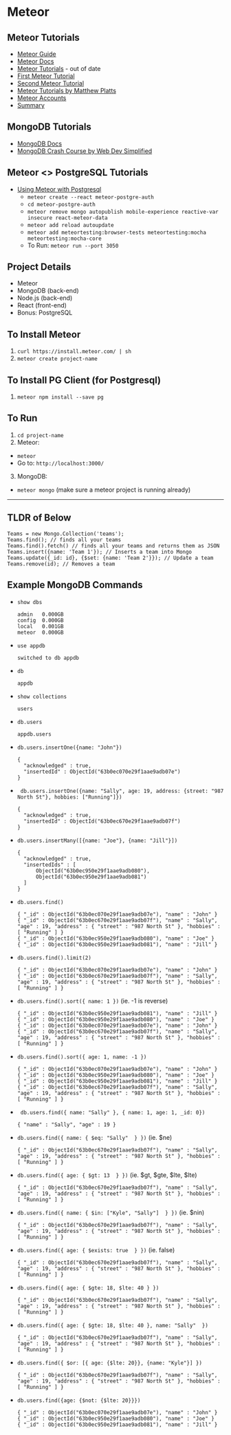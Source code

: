 # Meteor

## Meteor Tutorials
- [Meteor Guide](https://guide.meteor.com/)
- [Meteor Docs](https://docs.meteor.com/commandline.html)
- [Meteor Tutorials](https://www.meteor.com/developers/tutorials/) - out of date
- [First Meteor Tutorial](http://meteortips.com/first-meteor-tutorial/)
- [Second Meteor Tutorial](http://meteortips.com/second-meteor-tutorial/)
- [Meteor Tutorials by Matthew Platts](https://www.softcover.io/read/4e73be6d/meteor-tutorial)
- [Meteor Accounts](https://www.tutorialspoint.com/meteor/meteor_accounts.htm)
- [Summary](https://www.habilelabs.io/blog/meteor-js-tutorial-for-beginners)

## MongoDB Tutorials
- [MongoDB Docs](https://www.mongodb.com/docs/manual/introduction/)
- [MongoDB Crash Course by Web Dev Simplified](https://youtu.be/ofme2o29ngU)

## Meteor <> PostgreSQL Tutorials
- [Using Meteor with Postgresql ](https://satyavh.medium.com/using-meteor-with-postgresql-1385ff630b20)
  - `meteor create --react meteor-postgre-auth`
  - `cd meteor-postgre-auth`
  - `meteor remove mongo autopublish mobile-experience reactive-var insecure react-meteor-data`
  - `meteor add reload autoupdate`
  - `meteor add meteortesting:browser-tests meteortesting:mocha meteortesting:mocha-core`
  - To Run: `meteor run --port 3050`

## Project Details
- Meteor
- MongoDB (back-end)
- Node.js (back-end)
- React (front-end)
- Bonus: PostgreSQL

## To Install Meteor
1. `curl https://install.meteor.com/ | sh`
2. `meteor create project-name`

## To Install PG Client (for Postgresql)
1. `meteor npm install --save pg`
   
## To Run 
1. `cd project-name`
2. Meteor:
  - `meteor`
  - Go to: `http://localhost:3000/`
3. MongoDB:
  - `meteor mongo` (make sure a meteor project is running already)

---

## TLDR of Below
```
Teams = new Mongo.Collection('teams');
Teams.find(); // finds all your teams
Teams.find().fetch() // finds all your teams and returns them as JSON
Teams.insert({name: 'Team 1'}); // Inserts a team into Mongo
Teams.update({_id: id}, {$set: {name: 'Team 2'}}); // Update a team
Teams.remove(id); // Removes a team
```

## Example MongoDB Commands
- `show dbs`
  ```
  admin   0.000GB
  config  0.000GB
  local   0.001GB
  meteor  0.000GB
  ```

- `use appdb`
  ```
  switched to db appdb
  ```

- `db`
  ```
  appdb
  ```

- `show collections`
  ```
  users
  ```

- `db.users`
  ```
  appdb.users
  ```

- `db.users.insertOne({name: "John"})`
  ```
  {
  	"acknowledged" : true,
  	"insertedId" : ObjectId("63b0ec070e29f1aae9adb07e")
  }
  ```

- ` db.users.insertOne({name: "Sally", age: 19, address: {street: "987 North St"}, hobbies: ["Running"]})`
  ```
  {
	"acknowledged" : true,
	"insertedId" : ObjectId("63b0ec670e29f1aae9adb07f")
  }
  ```

- `db.users.insertMany([{name: "Joe"}, {name: "Jill"}])`
  ```
  {
	"acknowledged" : true,
	"insertedIds" : [
		ObjectId("63b0ec950e29f1aae9adb080"),
		ObjectId("63b0ec950e29f1aae9adb081")
	]
  }
  ```

- `db.users.find()`
  ```
  { "_id" : ObjectId("63b0ec070e29f1aae9adb07e"), "name" : "John" }
  { "_id" : ObjectId("63b0ec670e29f1aae9adb07f"), "name" : "Sally", "age" : 19, "address" : { "street" : "987 North St" }, "hobbies" : [ "Running" ] }
  { "_id" : ObjectId("63b0ec950e29f1aae9adb080"), "name" : "Joe" }
  { "_id" : ObjectId("63b0ec950e29f1aae9adb081"), "name" : "Jill" }
  ```

- `db.users.find().limit(2)`
  ```
  { "_id" : ObjectId("63b0ec070e29f1aae9adb07e"), "name" : "John" }
  { "_id" : ObjectId("63b0ec670e29f1aae9adb07f"), "name" : "Sally", "age" : 19, "address" : { "street" : "987 North St" }, "hobbies" : [ "Running" ] }
  ```

- `db.users.find().sort({ name: 1 })` (ie. -1 is reverse)
  ```
  { "_id" : ObjectId("63b0ec950e29f1aae9adb081"), "name" : "Jill" }
  { "_id" : ObjectId("63b0ec950e29f1aae9adb080"), "name" : "Joe" }
  { "_id" : ObjectId("63b0ec070e29f1aae9adb07e"), "name" : "John" }
  { "_id" : ObjectId("63b0ec670e29f1aae9adb07f"), "name" : "Sally", "age" : 19, "address" : { "street" : "987 North St" }, "hobbies" : [ "Running" ] }
  ```

- `db.users.find().sort({ age: 1, name: -1 })`
  ```
  { "_id" : ObjectId("63b0ec070e29f1aae9adb07e"), "name" : "John" }
  { "_id" : ObjectId("63b0ec950e29f1aae9adb080"), "name" : "Joe" }
  { "_id" : ObjectId("63b0ec950e29f1aae9adb081"), "name" : "Jill" }
  { "_id" : ObjectId("63b0ec670e29f1aae9adb07f"), "name" : "Sally", "age" : 19, "address" : { "street" : "987 North St" }, "hobbies" : [ "Running" ] }
  ```

- ` db.users.find({ name: "Sally" }, { name: 1, age: 1, _id: 0})`
  ```
  { "name" : "Sally", "age" : 19 }
  ```

- `db.users.find({ name: { $eq: "Sally"  } })` (ie. $ne)
  ```
  { "_id" : ObjectId("63b0ec670e29f1aae9adb07f"), "name" : "Sally", "age" : 19, "address" : { "street" : "987 North St" }, "hobbies" : [ "Running" ] }
  ```

- `db.users.find({ age: { $gt: 13  } })` (ie. $gt, $gte, $lte, $lte)
  ```
  { "_id" : ObjectId("63b0ec670e29f1aae9adb07f"), "name" : "Sally", "age" : 19, "address" : { "street" : "987 North St" }, "hobbies" : [ "Running" ] }
  ```

- `db.users.find({ name: { $in: ["Kyle", "Sally"]  } })` (ie. $nin)
  ```
  { "_id" : ObjectId("63b0ec670e29f1aae9adb07f"), "name" : "Sally", "age" : 19, "address" : { "street" : "987 North St" }, "hobbies" : [ "Running" ] }
  ```

- `db.users.find({ age: { $exists: true  } })` (ie. false)
  ```
  { "_id" : ObjectId("63b0ec670e29f1aae9adb07f"), "name" : "Sally", "age" : 19, "address" : { "street" : "987 North St" }, "hobbies" : [ "Running" ] }
  ```

- `db.users.find({ age: { $gte: 18, $lte: 40 } })`
  ```
  { "_id" : ObjectId("63b0ec670e29f1aae9adb07f"), "name" : "Sally", "age" : 19, "address" : { "street" : "987 North St" }, "hobbies" : [ "Running" ] }
  ```

- `db.users.find({ age: { $gte: 18, $lte: 40 }, name: "Sally"  })`
  ```
  { "_id" : ObjectId("63b0ec670e29f1aae9adb07f"), "name" : "Sally", "age" : 19, "address" : { "street" : "987 North St" }, "hobbies" : [ "Running" ] }
  ```

- `db.users.find({ $or: [{ age: {$lte: 20}}, {name: "Kyle"}] })`
  ```
  { "_id" : ObjectId("63b0ec670e29f1aae9adb07f"), "name" : "Sally", "age" : 19, "address" : { "street" : "987 North St" }, "hobbies" : [ "Running" ] }
  ```

- `db.users.find({age: {$not: {$lte: 20}}})`
  ```
  { "_id" : ObjectId("63b0ec070e29f1aae9adb07e"), "name" : "John" }
  { "_id" : ObjectId("63b0ec950e29f1aae9adb080"), "name" : "Joe" }
  { "_id" : ObjectId("63b0ec950e29f1aae9adb081"), "name" : "Jill" }
  ```
